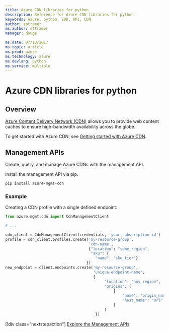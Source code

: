 ```yaml
---
title: Azure CDN libraries for python
description: Reference for Azure CDN libraries for python
keywords: Azure, python, SDK, API, CDN
author: sptramer
ms.author: sttramer
manager: douge

ms.date: 07/10/2017
ms.topic: article
ms.prod: azure
ms.technology: azure
ms.devlang: python
ms.service: multiple
---
```


# Azure CDN libraries for python

## Overview

[Azure Content Delivery Network (CDN)](https://docs.microsoft.com/en-us/azure/cdn/cdn-overview) allows you to provide web content caches to ensure high-bandwidth availability across the globe.

To get started with Azure CDN, see [Getting started with Azure CDN](https://docs.microsoft.com/en-us/azure/cdn/cdn-create-new-endpoint).

## Management APIs

Create, query, and manage Azure CDNs with the management API.

Install the management API via pip.

```bash
pip install azure-mgmt-cdn
```

### Example

Creating a CDN profile with a single defined endpoint:

```python
from azure.mgmt.cdn import CdnManagementClient

# ...

cdn_client = CdnManagementClient(credentials, 'your-subscription-id')
profile = cdn_client.profiles.create('my-resource-group',
                                     'cdn-name',
                                     {"location": "some_region", 
                                      "sku": {
                                        "name": "sku_tier"} 
                                    })
new_endpoint = client.endpoints.create('my-resource-group',                                       'cdn-name',
                                       'unique-endpoint-name', 
                                       { 
                                            "location": "any_region", 
                                            "origins": [
                                                {
                                                    "name": "origin_name", 
                                                    "host_name": "url"
                                                }
                                            ]
                                        })
```

[!div class="nextstepaction"]
[Explore the Management APIs](/python/api/overview/azure/cdn)